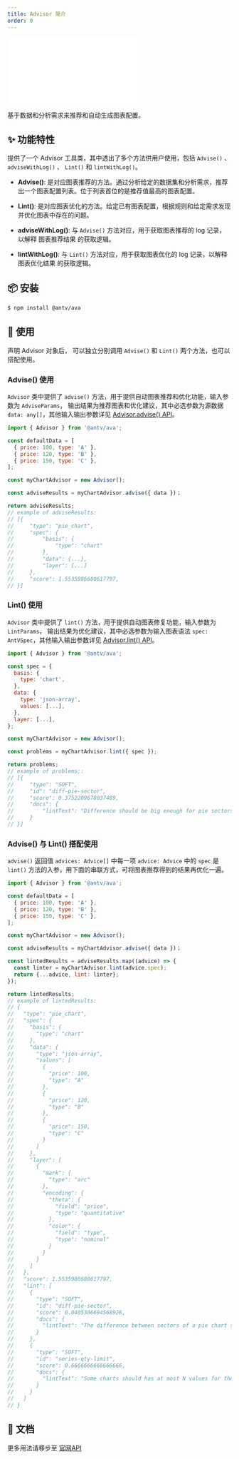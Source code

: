 ```yaml
---
title: Advisor 简介
order: 0
---
```


<embed src='@/docs/common/style.md'></embed>


基于数据和分析需求来推荐和自动生成图表配置。

## ✨ 功能特性

提供了一个 Advisor 工具类，其中透出了多个方法供用户使用，包括 `Advise()` 、`adviseWithLog()` 、 `Lint()` 和 `lintWithLog()`。

* **Advise()**: 是对应图表推荐的方法。通过分析给定的数据集和分析需求，推荐出一个图表配置列表。位于列表首位的是推荐值最高的图表配置。

* **Lint()**: 是对应图表优化的方法。给定已有图表配置，根据规则和给定需求发现并优化图表中存在的问题。

* **adviseWithLog()**: 与 `Advise()` 方法对应，用于获取图表推荐的 log 记录，以解释 图表推荐结果 的获取逻辑。

* **lintWithLog()**: 与 `Lint()` 方法对应，用于获取图表优化的 log 记录，以解释 图表优化结果 的获取逻辑。

## 📦 安装

```bash
$ npm install @antv/ava
```

## 🔨 使用
声明 Advisor 对象后， 可以独立分别调用 `Advise()` 和 `Lint()` 两个方法，也可以搭配使用。

### Advise() 使用

`Advisor` 类中提供了 `advise()` 方法，用于提供自动图表推荐和优化功能，输入参数为 `AdviseParams`，
输出结果为推荐图表和优化建议，其中必选参数为源数据 `data: any[]`，其他输入输出参数详见 [Advisor.advise() API](../../api/advice/Advisor.zh.md)。

```js
import { Advisor } from '@antv/ava';

const defaultData = [
  { price: 100, type: 'A' },
  { price: 120, type: 'B' },
  { price: 150, type: 'C' },
];

const myChartAdvisor = new Advisor();

const adviseResults = myChartAdvisor.advise({ data })；

return adviseResults;
// example of adviseResults:
// [{
//     "type": "pie_chart",
//     "spec": {
//         "basis": {
//             "type": "chart"
//         },
//         "data": {...},
//         "layer": [...]
//     },
//     "score": 1.5535986680617797,
// }]
```

### Lint() 使用

`Advisor` 类中提供了 `lint()` 方法，用于提供自动图表修复功能，输入参数为 `LintParams`，
输出结果为优化建议，其中必选参数为输入图表语法 `spec: AntVSpec`，其他输入输出参数详见 [Advisor.lint() API](../../api/advice/Advisor-lint.zh.md)。

```js
import { Advisor } from '@antv/ava';

const spec = {
  basis: {
    type: 'chart',
  },
  data: {
    type: 'json-array',
    values: [...],
  },
  layer: [...],
};

const myChartAdvisor = new Advisor();

const problems = myChartAdvisor.lint({ spec });

return problems;
// example of problems;:
// [{
//     "type": "SOFT",
//     "id": "diff-pie-sector",
//     "score": 0.3752209678037489,
//     "docs": {
//         "lintText": "Difference should be big enough for pie sectors."
//     }
// }]
```


### Advise() 与 Lint() 搭配使用

`advise()` 返回值 `advices: Advice[]` 中每一项 `advice: Advice` 中的 `spec` 是 `lint()` 方法的入参，用下面的串联方式，可将图表推荐得到的结果再优化一遍。

```js
import { Advisor } from '@antv/ava';

const defaultData = [
  { price: 100, type: 'A' },
  { price: 120, type: 'B' },
  { price: 150, type: 'C' },
];

const myChartAdvisor = new Advisor();

const adviseResults = myChartAdvisor.advise({ data })；

const lintedResults = adviseResults.map((advice) => {
  const linter = myChartAdvisor.lint(advice.spec);
  return {...advice, lint: linter};
});

return lintedResults;
// example of lintedResults:
// {
//   "type": "pie_chart",
//   "spec": {
//     "basis": {
//       "type": "chart"
//     },
//     "data": {
//       "type": "json-array",
//       "values": [
//         {
//           "price": 100,
//           "type": "A"
//         },
//         {
//           "price": 120,
//           "type": "B"
//         },
//         {
//           "price": 150,
//           "type": "C"
//         }
//       ]
//     },
//     "layer": [
//       {
//         "mark": {
//           "type": "arc"
//         },
//         "encoding": {
//           "theta": {
//             "field": "price",
//             "type": "quantitative"
//           },
//           "color": {
//             "field": "type",
//             "type": "nominal"
//           }
//         }
//       }
//     ]
//   },
//   "score": 1.5535986680617797,
//   "lint": [
//     {
//       "type": "SOFT",
//       "id": "diff-pie-sector",
//       "score": 0.0405306694568926,
//       "docs": {
//         "lintText": "The difference between sectors of a pie chart should be large enough."
//       }
//     },
//     {
//       "type": "SOFT",
//       "id": "series-qty-limit",
//       "score": 0.6666666666666666,
//       "docs": {
//         "lintText": "Some charts should has at most N values for the series."
//       }
//     }
//   ]
// }
```

## 📖 文档

更多用法请移步至 [官网API](../../api/advice/Advisor.zh.md)



